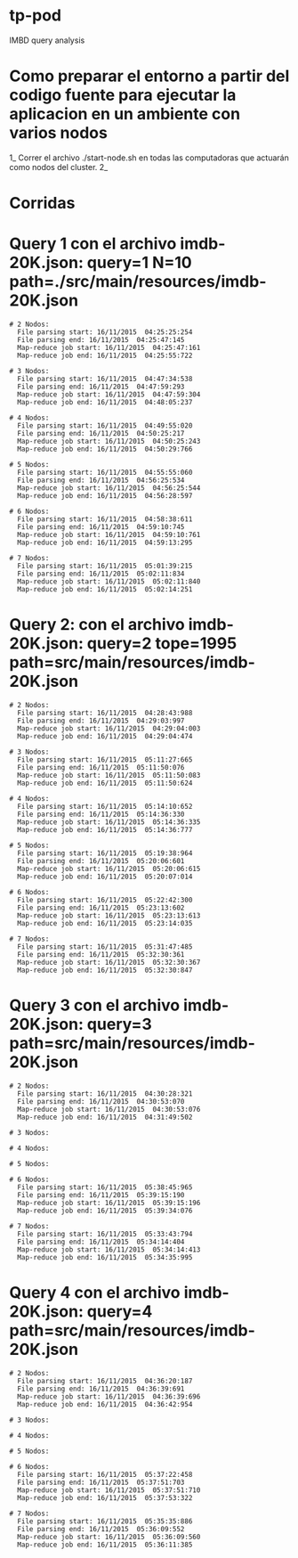 # tp-pod
IMBD query analysis

# Como preparar el entorno a partir del codigo fuente para ejecutar la aplicacion en un ambiente con varios nodos
1_ Correr el archivo ./start-node.sh en todas las computadoras que actuarán como nodos del cluster.
2_ 

# Corridas
  # Query 1 con el archivo imdb-20K.json: query=1 N=10 path=./src/main/resources/imdb-20K.json
    
    # 2 Nodos:
      File parsing start: 16/11/2015  04:25:25:254
      File parsing end: 16/11/2015  04:25:47:145
      Map-reduce job start: 16/11/2015  04:25:47:161
      Map-reduce job end: 16/11/2015  04:25:55:722
      
    # 3 Nodos:
      File parsing start: 16/11/2015  04:47:34:538
      File parsing end: 16/11/2015  04:47:59:293
      Map-reduce job start: 16/11/2015  04:47:59:304
      Map-reduce job end: 16/11/2015  04:48:05:237

    # 4 Nodos:
      File parsing start: 16/11/2015  04:49:55:020
      File parsing end: 16/11/2015  04:50:25:217
      Map-reduce job start: 16/11/2015  04:50:25:243
      Map-reduce job end: 16/11/2015  04:50:29:766
    
    # 5 Nodos:
      File parsing start: 16/11/2015  04:55:55:060
      File parsing end: 16/11/2015  04:56:25:534
      Map-reduce job start: 16/11/2015  04:56:25:544
      Map-reduce job end: 16/11/2015  04:56:28:597

    # 6 Nodos:
      File parsing start: 16/11/2015  04:58:38:611
      File parsing end: 16/11/2015  04:59:10:745
      Map-reduce job start: 16/11/2015  04:59:10:761
      Map-reduce job end: 16/11/2015  04:59:13:295
    
    # 7 Nodos:
      File parsing start: 16/11/2015  05:01:39:215
      File parsing end: 16/11/2015  05:02:11:834
      Map-reduce job start: 16/11/2015  05:02:11:840
      Map-reduce job end: 16/11/2015  05:02:14:251
    
  # Query 2: con el archivo imdb-20K.json: query=2 tope=1995 path=src/main/resources/imdb-20K.json
    
    # 2 Nodos:
      File parsing start: 16/11/2015  04:28:43:988
      File parsing end: 16/11/2015  04:29:03:997
      Map-reduce job start: 16/11/2015  04:29:04:003
      Map-reduce job end: 16/11/2015  04:29:04:474
    
    # 3 Nodos:
      File parsing start: 16/11/2015  05:11:27:665
      File parsing end: 16/11/2015  05:11:50:076
      Map-reduce job start: 16/11/2015  05:11:50:083
      Map-reduce job end: 16/11/2015  05:11:50:624

    # 4 Nodos:
      File parsing start: 16/11/2015  05:14:10:652
      File parsing end: 16/11/2015  05:14:36:330
      Map-reduce job start: 16/11/2015  05:14:36:335
      Map-reduce job end: 16/11/2015  05:14:36:777

    # 5 Nodos:
      File parsing start: 16/11/2015  05:19:38:964
      File parsing end: 16/11/2015  05:20:06:601
      Map-reduce job start: 16/11/2015  05:20:06:615
      Map-reduce job end: 16/11/2015  05:20:07:014
    
    # 6 Nodos:
      File parsing start: 16/11/2015  05:22:42:300
      File parsing end: 16/11/2015  05:23:13:602
      Map-reduce job start: 16/11/2015  05:23:13:613
      Map-reduce job end: 16/11/2015  05:23:14:035

    # 7 Nodos:
      File parsing start: 16/11/2015  05:31:47:485
      File parsing end: 16/11/2015  05:32:30:361
      Map-reduce job start: 16/11/2015  05:32:30:367
      Map-reduce job end: 16/11/2015  05:32:30:847
    

  # Query 3 con el archivo imdb-20K.json: query=3 path=src/main/resources/imdb-20K.json
    
    # 2 Nodos:
      File parsing start: 16/11/2015  04:30:28:321
      File parsing end: 16/11/2015  04:30:53:070
      Map-reduce job start: 16/11/2015  04:30:53:076
      Map-reduce job end: 16/11/2015  04:31:49:502
      
    # 3 Nodos:
    
    # 4 Nodos:
    
    # 5 Nodos:
    
    # 6 Nodos:
      File parsing start: 16/11/2015  05:38:45:965
      File parsing end: 16/11/2015  05:39:15:190
      Map-reduce job start: 16/11/2015  05:39:15:196
      Map-reduce job end: 16/11/2015  05:39:34:076

    # 7 Nodos:
      File parsing start: 16/11/2015  05:33:43:794
      File parsing end: 16/11/2015  05:34:14:404
      Map-reduce job start: 16/11/2015  05:34:14:413
      Map-reduce job end: 16/11/2015  05:34:35:995

  # Query 4 con el archivo imdb-20K.json: query=4 path=src/main/resources/imdb-20K.json
    
    # 2 Nodos:
      File parsing start: 16/11/2015  04:36:20:187
      File parsing end: 16/11/2015  04:36:39:691
      Map-reduce job start: 16/11/2015  04:36:39:696
      Map-reduce job end: 16/11/2015  04:36:42:954
      
    # 3 Nodos:
    
    # 4 Nodos:
    
    # 5 Nodos:
    
    # 6 Nodos:
      File parsing start: 16/11/2015  05:37:22:458
      File parsing end: 16/11/2015  05:37:51:703
      Map-reduce job start: 16/11/2015  05:37:51:710
      Map-reduce job end: 16/11/2015  05:37:53:322
      
    # 7 Nodos:
      File parsing start: 16/11/2015  05:35:35:886
      File parsing end: 16/11/2015  05:36:09:552
      Map-reduce job start: 16/11/2015  05:36:09:560
      Map-reduce job end: 16/11/2015  05:36:11:385
